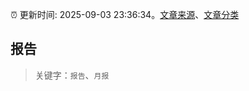 :alarm_clock: 更新时间: 2025-09-03 23:36:34。[文章来源](/README.md)、[文章分类](/TAGS.md)

## 报告


> 关键字：`报告`、`月报`



